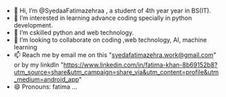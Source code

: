 - 👋 Hi, I’m @SyedaaFatimazehraa , a student of 4th year year in BS(IT).
- 👀 I’m interested in learning advance coding specially in python development.
- 🌱 I’m cskilled python and web technology.
- 💞️ I’m looking to collaborate on coding ,web technology, AI, machine learning
- 📫 Reach me by email me on this "syedafatimazehra.work@gmail.com" or by my linkdln "https://www.linkedin.com/in/fatima-khan-8b69152b8?utm_source=share&utm_campaign=share_via&utm_content=profile&utm_medium=android_app"
- 😄 Pronouns: fatima ...

<!---
SyedaaFatimazehraa/SyedaaFatimazehraa is a ✨ special ✨ repository because its `README.md` (this file) appears on your GitHub profile.
You can click the Preview link to take a look at your changes.
--->
